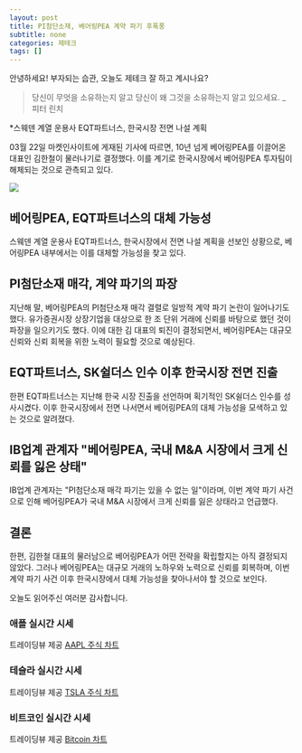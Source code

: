 ```yaml
---
layout: post
title: PI첨단소재, 베어링PEA 계약 파기 후폭풍
subtitle: none
categories: 제테크
tags: []
---
```


안녕하세요! 부자되는 습관, 오늘도 제테크 잘 하고 계시나요?

> 당신이 무엇을 소유하는지 알고 당신이 왜 그것을 소유하는지 알고 있으세요. _ 피터 린치



*스웨덴 계열 운용사 EQT파트너스, 한국시장 전면 나설 계획

03월 22일 마켓인사이트에 게재된 기사에 따르면, 10년 넘게 베어링PEA를 이끌어온 대표인 김한철이 물러나기로 결정했다. 이를 계기로 한국시장에서 베어링PEA 투자팀이 해체되는 것으로 관측되고 있다. 



![](https://source.unsplash.com/800x450/?luxury)

##  베어링PEA, EQT파트너스의 대체 가능성
스웨덴 계열 운용사 EQT파트너스, 한국시장에서 전면 나설 계획을 선보인 상황으로, 베어링PEA 내부에서는 이를 대체할 가능성을 찾고 있다. 

## PI첨단소재 매각, 계약 파기의 파장
지난해 말, 베어링PEA의 PI첨단소재 매각 결렬로 일방적 계약 파기 논란이 일어나기도 했다. 유가증권시장 상장기업을 대상으로 한 조 단위 거래에 신뢰를 바탕으로 했던 것이 파장을 일으키기도 했다. 이에 대한 김 대표의 퇴진이 결정되면서, 베어링PEA는 대규모 신뢰와 신뢰 회복을 위한 노력이 필요할 것으로 예상된다. 

## EQT파트너스, SK쉴더스 인수 이후 한국시장 전면 진출
한편 EQT파트너스는 지난해 한국 시장 진출을 선언하며 획기적인 SK쉴더스 인수를 성사시켰다. 이후 한국시장에서 전면 나서면서 베어링PEA의 대체 가능성을 모색하고 있는 것으로 알려졌다. 

## IB업계 관계자 "베어링PEA, 국내 M&A 시장에서 크게 신뢰를 잃은 상태"
IB업계 관계자는 "PI첨단소재 매각 파기는 있을 수 없는 일"이라며, 이번 계약 파기 사건으로 인해 베어링PEA가 국내 M&amp;A 시장에서 크게 신뢰를 잃은 상태라고 언급했다. 

## 결론
한편, 김한철 대표의 물러남으로 베어링PEA가 어떤 전략을 확립할지는 아직 결정되지 않았다. 그러나 베어링PEA는 대규모 거래의 노하우와 노력으로 신뢰를 회복하며, 이번 계약 파기 사건 이후 한국시장에서 대체 가능성을 찾아나서야 할 것으로 보인다.

오늘도 읽어주신 여러분 감사합니다.

### 애플 실시간 시세


<!-- TradingView Widget BEGIN -->
<div class="tradingview-widget-container">
  <div id="tradingview_6a264"></div>
  <div class="tradingview-widget-copyright">트레이딩뷰 제공 <a href="https://kr.tradingview.com/symbols/NASDAQ-AAPL/" rel="noopener" target="_blank"><span class="blue-text">AAPL 주식 차트</span></a></div>
  <script type="text/javascript" src="https://s3.tradingview.com/tv.js"></script>
  <script type="text/javascript">
  new TradingView.widget(
  {
  "autosize": true,
  "symbol": "NASDAQ:AAPL",
  "interval": "D",
  "timezone": "Asia/Seoul",
  "theme": "light",
  "style": "1",
  "locale": "kr",
  "toolbar_bg": "#f1f3f6",
  "enable_publishing": false,
  "hide_top_toolbar": true,
  "hide_legend": true,
  "save_image": false,
  "container_id": "tradingview_6a264"
}
  );
  </script>
</div>
<!-- TradingView Widget END -->


### 테슬라 실시간 시세


<!-- TradingView Widget BEGIN -->
<div class="tradingview-widget-container">
  <div id="tradingview_39d77"></div>
  <div class="tradingview-widget-copyright">트레이딩뷰 제공 <a href="https://kr.tradingview.com/symbols/NASDAQ-TSLA/" rel="noopener" target="_blank"><span class="blue-text">TSLA 주식 차트</span></a></div>
  <script type="text/javascript" src="https://s3.tradingview.com/tv.js"></script>
  <script type="text/javascript">
  new TradingView.widget(
  {
  "autosize": true,
  "symbol": "NASDAQ:TSLA",
  "interval": "D",
  "timezone": "Asia/Seoul",
  "theme": "light",
  "style": "1",
  "locale": "kr",
  "toolbar_bg": "#f1f3f6",
  "enable_publishing": false,
  "hide_top_toolbar": true,
  "hide_legend": true,
  "save_image": false,
  "container_id": "tradingview_39d77"
}
  );
  </script>
</div>
<!-- TradingView Widget END -->


### 비트코인 실시간 시세


<!-- TradingView Widget BEGIN -->
<div class="tradingview-widget-container">
  <div id="tradingview_3f91e"></div>
  <div class="tradingview-widget-copyright">트레이딩뷰 제공 <a href="https://kr.tradingview.com/symbols/BTCUSD/?exchange=BITSTAMP" rel="noopener" target="_blank"><span class="blue-text">Bitcoin 차트</span></a></div>
  <script type="text/javascript" src="https://s3.tradingview.com/tv.js"></script>
  <script type="text/javascript">
  new TradingView.widget(
  {
  "autosize": true,
  "symbol": "BITSTAMP:BTCUSD",
  "interval": "D",
  "timezone": "Asia/Seoul",
  "theme": "light",
  "style": "1",
  "locale": "kr",
  "toolbar_bg": "#f1f3f6",
  "enable_publishing": false,
  "hide_top_toolbar": true,
  "hide_legend": true,
  "save_image": false,
  "container_id": "tradingview_3f91e"
}
  );
  </script>
</div>
<!-- TradingView Widget END -->

